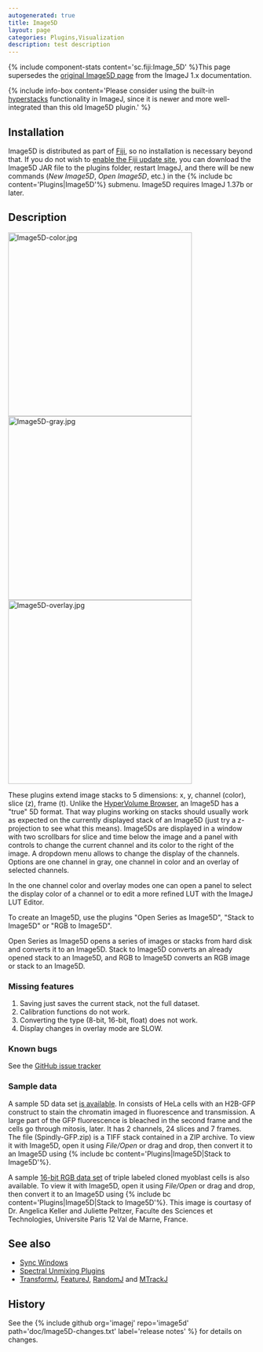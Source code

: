 ```yaml
---
autogenerated: true
title: Image5D
layout: page
categories: Plugins,Visualization
description: test description
---
```


{% include component-stats content='sc.fiji:Image\_5D' %}This page supersedes the [original Image5D page](https://imagej.net/plugins/image5d.html) from the ImageJ 1.x documentation.

{% include info-box content='Please consider using the built-in [hyperstacks](https://imagej.net/docs/guide/146-8.html) functionality in ImageJ, since it is newer and more well-integrated than this old Image5D plugin.' %}

Installation
------------

Image5D is distributed as part of [Fiji](/fiji), so no installation is necessary beyond that. If you do not wish to [enable the Fiji update site](/update-sites), you can download the Image5D JAR file to the plugins folder, restart ImageJ, and there will be new commands (*New Image5D*, *Open Image5D*, etc.) in the {% include bc content='Plugins|Image5D'%} submenu. Image5D requires ImageJ 1.37b or later.

Description
-----------

<img src="/media/Image5D-color.jpg" title="fig:Image5D-color.jpg" width="374" alt="Image5D-color.jpg" /> <img src="/media/Image5D-gray.jpg" title="fig:Image5D-gray.jpg" width="374" alt="Image5D-gray.jpg" /> <img src="/media/Image5D-overlay.jpg" title="fig:Image5D-overlay.jpg" width="374" alt="Image5D-overlay.jpg" />

These plugins extend image stacks to 5 dimensions: x, y, channel (color), slice (z), frame (t). Unlike the [HyperVolume Browser](https://imagej.net/plugins/hypervolume-browser.html), an Image5D has a "true" 5D format. That way plugins working on stacks should usually work as expected on the currently displayed stack of an Image5D (just try a z-projection to see what this means). Image5Ds are displayed in a window with two scrollbars for slice and time below the image and a panel with controls to change the current channel and its color to the right of the image. A dropdown menu allows to change the display of the channels. Options are one channel in gray, one channel in color and an overlay of selected channels.

In the one channel color and overlay modes one can open a panel to select the display color of a channel or to edit a more refined LUT with the ImageJ LUT Editor.

To create an Image5D, use the plugins "Open Series as Image5D", "Stack to Image5D" or "RGB to Image5D".

Open Series as Image5D opens a series of images or stacks from hard disk and converts it to an Image5D. Stack to Image5D converts an already opened stack to an Image5D, and RGB to Image5D converts an RGB image or stack to an Image5D.

### Missing features

1.  Saving just saves the current stack, not the full dataset.
2.  Calibration functions do not work.
3.  Converting the type (8-bit, 16-bit, float) does not work.
4.  Display changes in overlay mode are SLOW.

### Known bugs

See the [GitHub issue tracker](https://github.com/fiji/Image_5D/issues)

### Sample data

A sample 5D data set [is available](https://imagej.net/images/Spindly-GFP.zip). In consists of HeLa cells with an H2B-GFP construct to stain the chromatin imaged in fluorescence and transmission. A large part of the GFP fluorescence is bleached in the second frame and the cells go through mitosis, later. It has 2 channels, 24 slices and 7 frames. The file (Spindly-GFP.zip) is a TIFF stack contained in a ZIP archive. To view it with Image5D, open it using *File/Open* or drag and drop, then convert it to an Image5D using {% include bc content='Plugins|Image5D|Stack to Image5D'%}.

A sample [16-bit RGB data set](https://imagej.net/macros/images/MyoblastCells.zip) of triple labeled cloned myoblast cells is also available. To view it with Image5D, open it using *File/Open* or drag and drop, then convert it to an Image5D using {% include bc content='Plugins|Image5D|Stack to Image5D'%}. This image is courtasy of Dr. Angelica Keller and Juliette Peltzer, Faculte des Sciences et Technologies, Universite Paris 12 Val de Marne, France.

See also
--------

-   [Sync Windows](/plugins/sync-windows)
-   [Spectral Unmixing Plugins](https://imagej.net/plugins/spectral-unmixing.html)
-   [TransformJ](http://www.imagescience.org/meijering/software/transformj/), [FeatureJ](http://www.imagescience.org/meijering/software/featurej/), [RandomJ](http://www.imagescience.org/meijering/software/randomj/) and [MTrackJ](http://www.imagescience.org/meijering/software/mtrackj/)

History
-------

See the {% include github org='imagej' repo='image5d' path='doc/Image5D-changes.txt' label='release notes' %} for details on changes.

 
